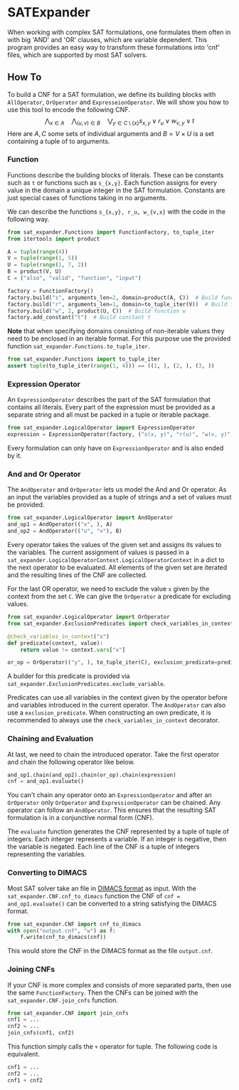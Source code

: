 # SATExpander
When working with complex SAT formulations, one formulates them often in with big 'AND' and 'OR' clauses, which are variable dependent. This program provides an easy way to transform these formulations into 'cnf' files, which are supported by most SAT solvers.

## How To
To build a CNF for a SAT formulation, we define its building blocks with `AllOperator`, `OrOperator` and `ExpresseionOperator`.
We will show you how to use this tool to encode the following CNF.
$$\bigwedge_{x \in A} \quad \bigwedge_{(u, v) \in B} \quad \bigvee_{y \in C \setminus \{x\}} s_{x,y} \vee r_{u} \vee w_{v, y} \vee t $$
Here are $A, C$ some sets of individual arguments and $B = V \times U$ is a set containing a tuple of to arguments.

### Function
Functions describe the building blocks of literals.
These can be constants such as `t` or functions such as `s_{x,y}`.
Each function assigns for every value in the domain a unique integer in the SAT formulation.
Constants are just special cases of functions taking in no arguments.

We can describe the functions `s_{x,y}, r_u, w_{v,x}` with the code in the following way.
```python
from sat_expander.Functions import FunctionFactory, to_tuple_iter
from itertools import product

A = tuple(range(4))
V = tuple(range(1, 5))
U = tuple(range(1, 7, 2))
B = product(V, U)
C = ("also", "valid", "function", "input")

factory = FunctionFactory()
factory.build("s", arguments_len=2, domain=product(A, C))  # Build function s
factory.build("r", arguments_len=1, domain=to_tuple_iter(V))  # Build function r
factory.build("w", 2, product(U, C))  # Build function w
factory.add_constant("t")  # Build constant t
```
**Note** that when specifying domains consisting of non-iterable values they need to be enclosed in an iterable format.
For this purpose use the provided function `sat_expander.Functions.to_tuple_iter`.
```python
from sat_expander.Functions import to_tuple_iter
assert tuple(to_tuple_iter(range(1, 4))) == ((1, ), (2, ), (3, ))
```

### Expression Operator
An `ExpressionOperator` describes the part of the SAT formulation that contains all literals. Every part of the expression must be provided as a separate string and all must be packed in a tuple or iterable package.
```python
from sat_expander.LogicalOperator import ExpressionOperator
expression = ExpressionOperator(factory, ("s(x, y)", "r(u)", "w(v, y)", "t"))
```
Every formulation can only have on `ExpressionOperator` and is also ended by it.

### And and Or Operator
The `AndOperator` and `OrOperator` lets us model the And and Or operator. As an input the variables provided as a tuple of strings and a set of values must be provided. 
```python
from sat_expander.LogicalOperator import AndOperator
and_op1 = AndOperator(("x", ), A)
and_op2 = AndOperator(("u", "v"), B)
```
Every operator takes the values of the given set and assigns its values to the variables. The current assignment of values is passed in a `sat_expander.LogicalOperatorContext.LogicalOperatorContext` in a dict to the next operator to be evaluated. All elements of the given set are iterated and the resulting lines of the CNF are collected.

For the last OR operator, we need to exclude the value `x` given by the context from the set `C`. We can give the `OrOperator` a predicate for excluding values.
```python
from sat_expander.LogicalOperator import OrOperator
from sat_expander.ExclusionPredicates import check_variables_in_context

@check_variables_in_context("x")
def predicate(context, value):
    return value != context.vars["x"]

or_op = OrOperator(("y", ), to_tuple_iter(C), exclusion_predicate=predicate)
```
A builder for this predicate is provided via `sat_expander.ExclusionPredicates.exclude_variable`.

Predicates can use all variables in the context given by the operator before and variables introduced in the current operator. The `AndOperator` can also use a `exclusion_predicate`. When constructing an own predicate, it is recommended to always use the `check_variables_in_context` decorator.

### Chaining and Evaluation
At last, we need to chain the introduced operator. Take the first operator and chain the following operator like below.
```python
and_op1.chain(and_op2).chain(or_op).chain(expression)
cnf = and_op1.evaluate()
```
You can't chain any operator onto an `ExpressionOperator` and after an `OrOperator` only `OrOperator` and `ExpressionOperator` can be chained. Any operator can follow an `AndOperator`. This ensures that the resulting SAT formulation is in a conjunctive normal form (CNF).

The `evaluate` function generates the CNF represented by a tuple of tuple of integers. Each interger represents a variable. If an integer is negative, then the variable is negated. Each line of the CNF is a tuple of integers representing the variables.

### Converting to DIMACS
Most SAT solver take an file in [DIMACS format](https://ifm97.github.io/assignments/SAT-solver.pdf) as input. With the `sat_expander.CNF.cnf_to_dimacs` function the CNF of `cnf = and_op1.evaluate()` can be converted to a string satisfying the DIMACS format.
```python
from sat_expander.CNF import cnf_to_dimacs
with open("output.cnf", "w") as f:
    f.write(cnf_to_dimacs(cnf))
```
This would store the CNF in the DIMACS format as the file `output.cnf`.

### Joining CNFs
If your CNF is more complex and consists of more separated parts, then use the same `FunctionFactory`. Then the CNFs can be joined with the `sat_expander.CNF.join_cnfs` function.
```python
from sat_expander.CNF import join_cnfs
cnf1 = ...
cnf2 = ...
join_cnfs(cnf1, cnf2)
```
This function simply calls the `+` operator for tuple. The following code is equivalent.
```python
cnf1 = ...
cnf2 = ...
cnf1 + cnf2
```
